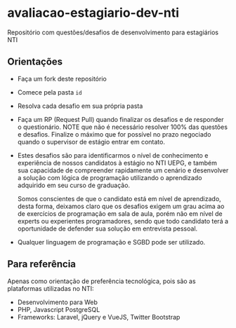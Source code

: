 # avaliacao-estagiario-dev-nti

Repositório com questões/desafios de desenvolvimento para estagiários NTI

## Orientações

* Faça um fork deste repositório
* Comece pela pasta `id`
* Resolva cada desafio em sua própria pasta
* Faça um RP (Request Pull) quando finalizar os desafios e de responder o questionário. NOTE que não é necessário resolver 100% das questões e desafios. Finalize o máximo que for possível no prazo negociado quando o supervisor de estágio entrar em contato.

* Estes desafios são para identificarmos o nível de conhecimento e experiência de nossos candidatos à estágio no NTI UEPG, e também sua capacidade de compreender rapidamente um cenário e desenvolver a solução com lógica de programação utilizando o aprendizado adquirido em seu curso de graduação.  

  Somos conscientes de que o candidato está em nível de aprendizado, desta forma, deixamos claro que os desafios exigem um grau acima ao de exercícios de programação em sala de aula, porém não em nível de experts ou experientes programadores, sendo que todo candidato terá a oportunidade de defender sua solução em entrevista pessoal. 

* Qualquer linguagem de programação e SGBD pode ser utilizado. 

## Para referência

Apenas como orientação de preferência tecnológica, pois são as plataformas utilizadas no NTI: 

  * Desenvolvimento para Web
  * PHP, Javascript PostgreSQL
  * Frameworks: Laravel, jQuery e VueJS, Twitter Bootstrap
  
